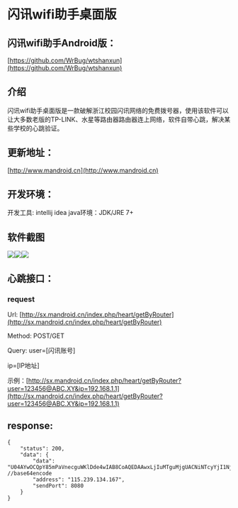 # 闪讯wifi助手桌面版

## 闪讯wifi助手Android版：
[https://github.com/WrBug/wtshanxun](https://github.com/WrBug/wtshanxun)
## 介绍
闪讯wifi助手桌面版是一款破解浙江校园闪讯网络的免费拨号器，使用该软件可以让大多数老版的TP-LINK、水星等路由器路由器连上网络，软件自带心跳，解决某些学校的心跳验证。
## 更新地址：
[http://www.mandroid.cn](http://www.mandroid.cn)
## 开发环境：
开发工具: intellij idea
java环境：JDK/JRE 7+
## 软件截图
![](https://github.com/WrBug/sxDesk/blob/master/20160329235451.png)![](https://github.com/WrBug/sxDesk/blob/master/20160329235439.png)![](https://github.com/WrBug/sxDesk/blob/master/20160329235433.png)

## 心跳接口：
### request
Url: [http://sx.mandroid.cn/index.php/heart/getByRouter](http://sx.mandroid.cn/index.php/heart/getByRouter)

Method: POST/GET

Query:
  user=[闪讯账号]
  
  ip=[IP地址]
  
示例：[http://sx.mandroid.cn/index.php/heart/getByRouter?user=123456@ABC.XY&ip=192.168.1.1](http://sx.mandroid.cn/index.php/heart/getByRouter?user=123456@ABC.XY&ip=192.168.1.1)
## response:
    {
    	"status": 200,
    	"data": {
    		"data": "U04AYwOCQpY85mPaVnecguWKlDde4wIAB8CoAQEDAAwxLjIuMTguMjgUACNiNTcyYjI1NjEwODA4ZGE1N2QyY2Y0YWEyMGViZmE2ORIAB1br6zcBABAxMjM0NTZAQUJDLlhZ",  //base64encode
    		"address": "115.239.134.167",
    		"sendPort": 8080
    	}
    }

